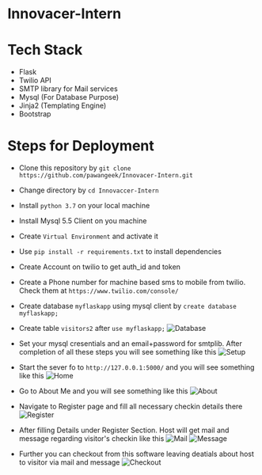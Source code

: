 # Innovacer-Intern

# Tech Stack

* Flask
* Twilio API
* SMTP library for Mail services
* Mysql (For Database Purpose)
* Jinja2 (Templating Engine)
* Bootstrap 

# Steps for Deployment

* Clone this repository by `git clone https://github.com/pawangeek/Innovacer-Intern.git`
* Change directory by `cd Innovaccer-Intern`
* Install `python 3.7` on your local machine
* Install Mysql 5.5 Client on you machine
* Create `Virtual Environment` and activate it
* Use `pip install -r requirements.txt` to install dependencies
* Create Account on twilio to get auth_id and token
* Create a Phone number for machine based sms to mobile from twilio. Check them at `https://www.twilio.com/console/`
* Create database `myflaskapp` using mysql client by `create database myflaskapp;`
* Create table `visitors2` after `use myflaskapp;`
![Database](https://github.com/pawangeek/Innovacer-Intern/Images/Database.png)

* Set your mysql cresentials and an email+password for smtplib. After completion of all these steps you will see something like this
![Setup](https://github.com/pawangeek/Innovacer-Intern/Images/Directory.png)

* Start the sever fo to `http://127.0.0.1:5000/` and you will see something like this
![Home](https://github.com/pawangeek/Innovacer-Intern/Images/Home.png)

* Go to About Me and you will see something like this
![About](https://github.com/pawangeek/Innovacer-Intern/Images/About.png)

* Navigate to Register page and fill all necessary checkin details there
![Register](https://github.com/pawangeek/Innovacer-Intern/Images/Register.png)

* After filling Details under Register Section. Host will get mail and message regarding visitor's checkin like this
![Mail](https://github.com/pawangeek/Innovacer-Intern/Images/Mail.png)
![Message](https://github.com/pawangeek/Innovacer-Intern/Images/Message.png)

* Further you can checkout from this software leaving deatials about host to visitor via mail and message
![Checkout](https://github.com/pawangeek/Innovacer-Intern/Images/Checkout.png)
